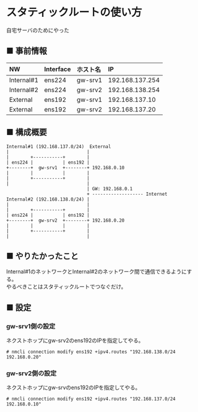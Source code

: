 # スタティックルートの使い方
自宅サーバのためにやった
## ■ 事前情報
|NW|Interface|ホスト名|IP|
|:---|:---|:---|:---|
|Internal#1|ens224|gw-srv1|192.168.137.254|
|Internal#2|ens224|gw-srv2|192.168.138.254|
|External|ens192|gw-srv1|192.168.137.10|
|External|ens192|gw-srv2|192.168.137.20|

## ■ 構成概要
```
Internal#1 (192.168.137.0/24)  External
|                             |
|        +-----------+        |
| ens224 |           | ens192 |
+--------+  gw-srv1  +--------+ 192.168.0.10
|        |           |        |
|        +-----------+        |
|                             |
                              | GW: 192.168.0.1
                              + ------------------- Internet
Internal#2 (192.168.138.0/24) |
|                             |
|        +-----------+        |
| ens224 |           | ens192 |
+--------+  gw-srv2  +--------+ 192.168.0.20
|        |           |        |
|        +-----------+        |
|                             |
```
## ■ やりたかったこと
Internal#1のネットワークとInternal#2のネットワーク間で通信できるようにする。  
やるべきことはスタティックルートでつなぐだけ。
## ■ 設定
### gw-srv1側の設定
ネクストホップにgw-srv2のens192のIPを指定してやる。
```
# nmcli connection modify ens192 +ipv4.routes "192.168.138.0/24 192.168.0.20"
```
### gw-srv2側の設定
ネクストホップにgw-srvのens192のIPを指定してやる。
```
# nmcli connection modify ens192 +ipv4.routes "192.168.137.0/24 192.168.0.10"
```
